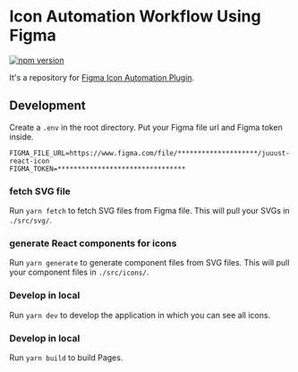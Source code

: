 # Icon Automation Workflow Using Figma

[![npm version](https://badge.fury.io/js/@gd-uikit%2Fcoin.svg)](https://badge.fury.io/js/@gd-uikit%2Fcoin)

It's a repository for [Figma Icon Automation Plugin](https://github.com/leadream/figma-icon-automation).

## Development
Create a `.env` in the root directory. Put your Figma file url and Figma token inside.

```
FIGMA_FILE_URL=https://www.figma.com/file/********************/juuust-react-icon
FIGMA_TOKEN=********************************
```

### fetch SVG file
Run `yarn fetch` to fetch SVG files from Figma file. This will pull your SVGs in `./src/svg/`.

### generate React components for icons
Run `yarn generate` to generate component files from SVG files. This will pull your component files in `./src/icons/`.

### Develop in local
Run `yarn dev` to develop the application in which you can see all icons.

### Develop in local
Run `yarn build` to build Pages.
